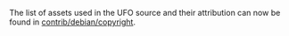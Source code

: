 The list of assets used in the UFO source and their attribution can now be found in [contrib/debian/copyright](../contrib/debian/copyright).
